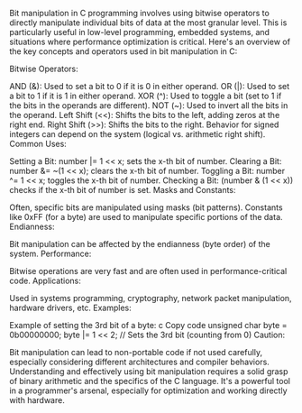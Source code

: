 Bit manipulation in C programming involves using bitwise operators to directly manipulate individual bits of data at the most granular level. This is particularly useful in low-level programming, embedded systems, and situations where performance optimization is critical. Here's an overview of the key concepts and operators used in bit manipulation in C:

Bitwise Operators:

AND (&): Used to set a bit to 0 if it is 0 in either operand.
OR (|): Used to set a bit to 1 if it is 1 in either operand.
XOR (^): Used to toggle a bit (set to 1 if the bits in the operands are different).
NOT (~): Used to invert all the bits in the operand.
Left Shift (<<): Shifts the bits to the left, adding zeros at the right end.
Right Shift (>>): Shifts the bits to the right. Behavior for signed integers can depend on the system (logical vs. arithmetic right shift).
Common Uses:

Setting a Bit: number |= 1 << x; sets the x-th bit of number.
Clearing a Bit: number &= ~(1 << x); clears the x-th bit of number.
Toggling a Bit: number ^= 1 << x; toggles the x-th bit of number.
Checking a Bit: (number & (1 << x)) checks if the x-th bit of number is set.
Masks and Constants:

Often, specific bits are manipulated using masks (bit patterns).
Constants like 0xFF (for a byte) are used to manipulate specific portions of the data.
Endianness:

Bit manipulation can be affected by the endianness (byte order) of the system.
Performance:

Bitwise operations are very fast and are often used in performance-critical code.
Applications:

Used in systems programming, cryptography, network packet manipulation, hardware drivers, etc.
Examples:

Example of setting the 3rd bit of a byte:
c
Copy code
unsigned char byte = 0b00000000;
byte |= 1 << 2; // Sets the 3rd bit (counting from 0)
Caution:

Bit manipulation can lead to non-portable code if not used carefully, especially considering different architectures and compiler behaviors.
Understanding and effectively using bit manipulation requires a solid grasp of binary arithmetic and the specifics of the C language. It's a powerful tool in a programmer's arsenal, especially for optimization and working directly with hardware.